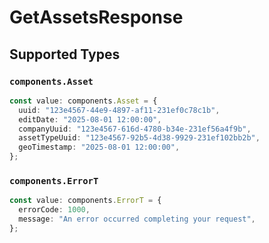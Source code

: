 # GetAssetsResponse


## Supported Types

### `components.Asset`

```typescript
const value: components.Asset = {
  uuid: "123e4567-44e9-4897-af11-231ef0c78c1b",
  editDate: "2025-08-01 12:00:00",
  companyUuid: "123e4567-616d-4780-b34e-231ef56a4f9b",
  assetTypeUuid: "123e4567-92b5-4d38-9929-231ef102bb2b",
  geoTimestamp: "2025-08-01 12:00:00",
};
```

### `components.ErrorT`

```typescript
const value: components.ErrorT = {
  errorCode: 1000,
  message: "An error occurred completing your request",
};
```


